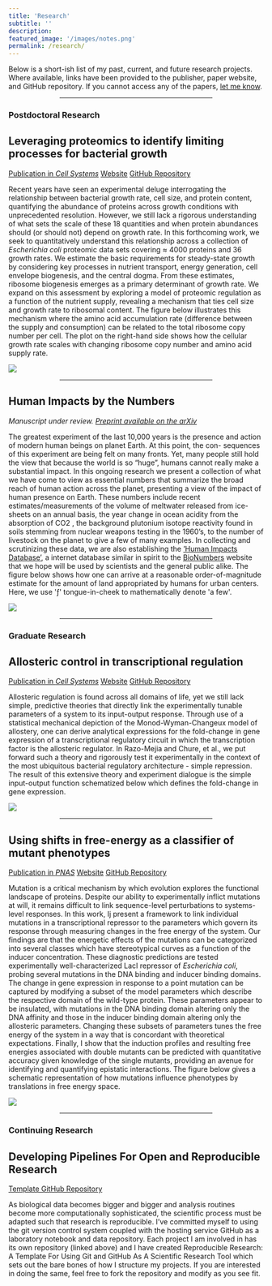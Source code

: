 ```yaml
---
title: 'Research'
subtitle: ''
description: 
featured_image: '/images/notes.png'
permalink: /research/
---
```

Below is a short-ish list of my past, current, and future research projects. Where
available, links have been provided to the publisher, paper website, and GitHub
repository. If you cannot access any of the papers, [let me know](http://mailto:gchure@caltech.edu). 


<hr style="margin-left: auto; margin-right: auto; width: 60%; color: #f2f2f2">


### Postdoctoral Research
## Leveraging proteomics to identify limiting processes for bacterial growth

<a class='button' href='https://www.cell.com/cell-systems/fulltext/S2405-4712(21)00209-X?_returnURL=https%3A%2F%2Flinkinghub.elsevier.com%2Fretrieve%2Fpii%2FS240547122100209X%3Fshowall%3Dtrue'>Publication in <i>Cell Systems</i></a> <a class='button' href='https://www.rpgroup.caltech.edu/growth_limits'>Website</a> <a class='button' href='https://www.github.com/rpgroup-pboc/growth_limits'>GitHub Repository</a><br/>

Recent years have seen an experimental deluge interrogating the relationship
between bacterial growth rate, cell size, and protein content, quantifying
the abundance of proteins across growth conditions with unprecedented
resolution. However, we still lack a rigorous understanding of what sets the
scale of these 18 quantities and when protein abundances should (or should
not) depend on growth rate. In this forthcoming work, we seek to quantitatively understand this relationship across a collection of *Escherichia coli* proteomic data sets covering ≈ 4000 proteins and 36 growth rates. We estimate the basic
requirements for steady-state growth by considering key processes in
nutrient transport, energy generation, cell envelope biogenesis, and the
central dogma. From these estimates, ribosome biogenesis emerges as a
primary determinant of growth rate. We expand on this assessment by
exploring a model of proteomic regulation as a function of the nutrient
supply, revealing a mechanism that ties cell size and growth rate to
ribosomal content. The figure below illustrates this mechanism where the amino 
acid accumulation rate (difference between the supply and consumption) can 
be related to the total ribosome copy number per cell. The plot on the right-hand 
side shows how the cellular growth rate scales with changing ribosome copy number and 
amino acid supply rate.

<img class='thumb' src="{{site.baseurl}}/images/growth_limit_model.png"> 


<hr style="margin-left: auto; margin-right: auto; width: 60%; color: #f2f2f2">

## Human Impacts by the Numbers
*Manuscript under review. [Preprint available on the arXiv](https://arxiv.org/abs/2101.09620)*

The greatest experiment of the last 10,000 years is the presence and action
of modern human beings on planet Earth. At this point, the con- sequences of
this experiment are being felt on many fronts. Yet, many people still hold
the view that because the world is so “huge”, humans cannot really make a
substantial impact. In this ongoing research we present a collection
of what we have come to view as essential numbers that summarize the broad
reach of human action across the planet, presenting a view of the impact of
human presence on Earth. These numbers include recent estimates/measurements
of the volume of meltwater released from ice-sheets on an annual basis, the
year change in ocean acidity from the absorption of CO2 , the background
plutonium isotope reactivity found in soils stemming from nuclear weapons
testing in the 1960’s, to the number of livestock on the planet to give a few
of many examples. In collecting and scrutinizing these data, we are also
establishing the [’Human Impacts Database’](https://anthroponumbers.org), a internet database similar in
spirit to the [BioNumbers](https://bionumbers.hms.harvard.edu) website that we hope will be used by scientists
and the general public alike. The figure below shows how one can arrive at a 
reasonable order-of-magnitude estimate for the amount of land appropriated by 
humans for urban centers. Here, we use 'ƒ' tongue-in-cheek to mathematically 
denote 'a few'.

<img class='thumb' src="{{site.baseurl}}/images/urban_rural_estimate.png"> 

<hr style="margin-left: auto; margin-right: auto; width: 60%; color: #f2f2f2">

### Graduate Research
## Allosteric control in transcriptional regulation
<a class='button' href='https://www.sciencedirect.com/science/article/pii/S2405471218300577'>Publication in <i>Cell Systems</i></a> <a class='button' href='https://www.rpgroup.caltech.edu/mwc_induction'>Website</a> <a class='button' href='https://www.github.com/rpgroup-pboc/mwc_induction'>GitHub Repository</a><br/>

Allosteric regulation is found across all domains of life, yet we still lack
simple, predictive theories that directly link the experimentally tunable
parameters of a system to its input-output response. Through use of a
statistical mechanical depiction of the Monod-Wyman-Changeux model of
allostery, one can derive analytical expressions for the fold-change in gene
expression of a transcriptional regulatory circuit in which the transcription
factor is the allosteric regulator. In Razo-Mejia and Chure, et al., we put
forward such a theory and rigorously test it experimentally in the context of
the most ubiquitous bacterial regulatory architecture - simple repression. The
result of this extensive theory and experiment dialogue is the simple
input-output function schematized below which defines the fold-change in gene
expression.

<img class='thumb' src="{{site.baseurl}}/images/schematized_foldchange.png">


<hr style="margin-left: auto; margin-right: auto; width: 60%; color: #f2f2f2">

## Using shifts in free-energy as a classifier of mutant phenotypes
<a class='button' href='https://www.pnas.org/content/116/37/18275.short'>Publication in <i>PNAS</i></a> <a class='button' href='https://www.rpgroup.caltech.edu/mwc_mutants'>Website</a> <a class='button' href='https://github.com/rpgroup-pboc/mwc_mutants'>GitHub Repository</a><br/>

Mutation is a critical mechanism by which evolution explores the functional
landscape of proteins. Despite our ability to experimentally inflict
mutations at will, it remains difficult to link sequence-level perturbations
to systems-level responses. In this work, Ij present a framework to link
individual mutations in a transcriptional repressor to the parameters which
govern its response through measuring changes in the free energy of the
system. Our findings are that the energetic effects of the mutations can be
categorized into several classes which have stereotypical curves as a
function of the inducer concentration. These diagnostic predictions are
tested experimentally well-characterized LacI repressor of *Escherichia
coli*, probing several mutations in the DNA binding and inducer binding
domains. The change in gene expression in response to a point mutation can be
captured by modifying a subset of the model parameters which describe the
respective domain of the wild-type protein. These parameters appear to be
insulated, with mutations in the DNA binding domain altering only the DNA
affinity and those in the inducer binding domain altering only the allosteric
parameters. Changing these subsets of parameters tunes the free energy of the
system in a way that is concordant with theoretical expectations. Finally, I
show that the induction profiles and resulting free energies associated with
double mutants can be predicted with quantitative accuracy given knowledge of
the single mutants, providing an avenue for identifying and quantifying
epistatic interactions. The figure below gives a schematic representation 
of how mutations influence phenotypes by translations in free energy space.


<img class='thumb' src="{{site.baseurl}}/images/muts.png">

<br/>

<hr style="margin-left: auto; margin-right: auto; width: 60%; color: #f2f2f2">

### Continuing Research
## Developing Pipelines For Open and Reproducible Research
<a class='button' href='https://www.gchure.github.io/reproducible_research'>Template GitHub Repository</a><br/>

As biological data becomes bigger and bigger and analysis routines become
more computationally sophisticated, the scientific process must be adapted
such that research is reproducible. I’ve committed myself to using the git
version control system coupled with the hosting service GitHub as a
laboratory notebook and data repository. Each project I am involved in has
its own repository (linked above) and I have created Reproducible Research: A
Template For Using Git and GitHub As A Scientific Research Tool which sets
out the bare bones of how I structure my projects. If you are interested in
doing the same, feel free to fork the repository and modify as you see fit.

